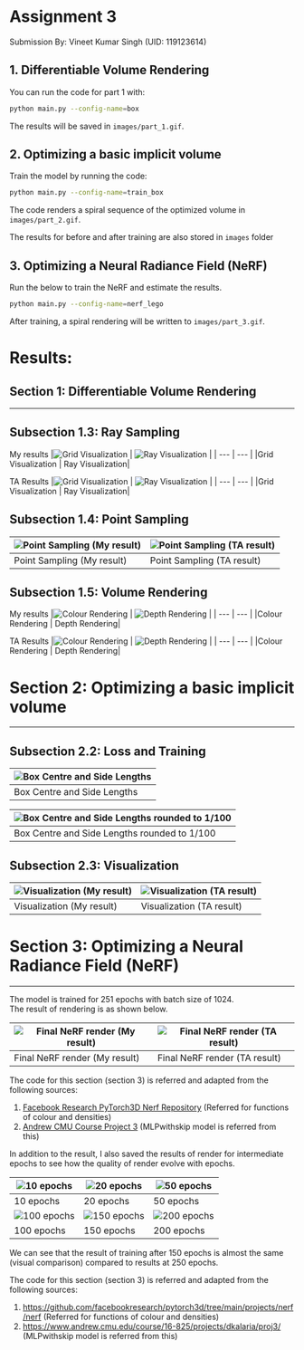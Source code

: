 Assignment 3
===================================
Submission By: 
Vineet Kumar Singh (UID: 119123614)

##  1. Differentiable Volume Rendering
You can run the code for part 1 with:

```bash
python main.py --config-name=box
```

The results will be saved in `images/part_1.gif`.

##  2. Optimizing a basic implicit volume

Train the model by running the code: 

```bash
python main.py --config-name=train_box
```

The code renders a spiral sequence of the optimized volume in `images/part_2.gif`.

The results for before and after training are also stored in `images` folder


##  3. Optimizing a Neural Radiance Field (NeRF)

Run the below to train the NeRF and estimate the results. 
```bash
python main.py --config-name=nerf_lego
```

After training, a spiral rendering will be written to `images/part_3.gif`.


# Results: 
## Section 1: Differentiable Volume Rendering
-------------------------------------------------------------------------------

## Subsection 1.3: Ray Sampling

My results
|![Grid Visualization](results/1_3_grid.png) | ![Ray Visualization](results/1_3_rays.png) |
| --- | --- |
|Grid Visualization | Ray Visualization| 

TA Results
|![Grid Visualization](ta_images/grid.png) | ![Ray Visualization](ta_images/rays.png) |
| --- | --- |
|Grid Visualization | Ray Visualization| 


## Subsection 1.4: Point Sampling

|![Point Sampling (My result)](results/1_4_points_sampling.jpg) | ![Point Sampling (TA result)](ta_images/sample_points.png) | 
| --- | --- |
| Point Sampling (My result) | Point Sampling (TA result) |


## Subsection 1.5: Volume Rendering

My results
|![Colour Rendering](results/1_5_color_render.gif) | ![Depth Rendering](results/1_5_depth.png) |
| --- | --- |
|Colour Rendering | Depth Rendering| 

TA Results
|![Colour Rendering](ta_images/part_1.gif) | ![Depth Rendering](ta_images/depth.png) |
| --- | --- |
|Colour Rendering | Depth Rendering| 


# Section 2: Optimizing a basic implicit volume
-------------------------------------------------------------------------------

## Subsection 2.2: Loss and Training

|![Box Centre and Side Lengths](results/2_3Box_centre_and_side_length.png)| 
| --- |
|Box Centre and Side Lengths| 


| ![Box Centre and Side Lengths rounded to 1/100](results/2_3_box_centre_rounded.png) |
| --- |
|Box Centre and Side Lengths rounded to 1/100 | 


## Subsection 2.3: Visualization

|![Visualization (My result)](images/part_2.gif) | ![Visualization (TA result)](ta_images/part_2.gif) | 
| --- | --- |
| Visualization (My result) | Visualization (TA result) |


# Section 3: Optimizing a Neural Radiance Field (NeRF)
-------------------------------------------------------------------------------
The model is trained for 251 epochs with batch size of 1024. \
The result of rendering is as shown below.

|![Final NeRF render (My result)](images/part_3.gif) | ![Final NeRF render (TA result)](ta_images/part_3.gif) | 
| --- | --- |
| Final NeRF render (My result) | Final NeRF render (TA result) |

The code for this section (section 3) is referred and adapted from the following sources:
1. [Facebook Research PyTorch3D Nerf Repository](https://github.com/facebookresearch/pytorch3d/tree/main/projects/nerf/nerf) (Referred for functions of colour and densities)
2. [Andrew CMU Course Project 3](https://www.andrew.cmu.edu/course/16-825/projects/dkalaria/proj3/) (MLPwithskip model is referred from this)

In addition to the result, I also saved the results of render for intermediate epochs to see how the quality of render evolve with epochs.

|![10 epochs](images/part_3_10.gif) | ![20 epochs](images/part_3_20.gif) | ![50 epochs](images/part_3_50.gif) |
| --- | --- | --- |
|10 epochs |20 epochs |50 epochs 
|![100 epochs](images/part_3_100.gif) | ![150 epochs](images/part_3_150.gif) | ![200 epochs](images/part_3_200.gif) |
|100 epochs |150 epochs |200 epochs 

We can see that the result of training after 150 epochs is almost the same (visual comparison) compared to results at 250 epochs. 


The code for this section (section 3) is referred and adapted from the following sources:
1. https://github.com/facebookresearch/pytorch3d/tree/main/projects/nerf/nerf (Referred for functions of colour and densities)
2. https://www.andrew.cmu.edu/course/16-825/projects/dkalaria/proj3/ (MLPwithskip model is referred from this)


